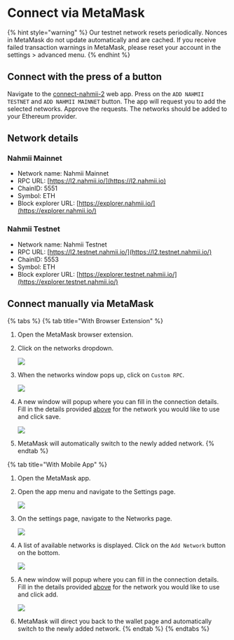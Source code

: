 # Connect via MetaMask

{% hint style="warning" %}
Our testnet network resets periodically. Nonces in MetaMask do not update automatically and are cached. If you receive failed transaction warnings in MetaMask, please reset your account in the settings &gt; advanced menu.
{% endhint %}

## Connect with the press of a button

Navigate to the [connect-nahmii-2](https://nahmii-community.github.io/connect-nahmii-2/) web app. Press on the `ADD NAHMII TESTNET` and `ADD NAHMII MAINNET`  button. The app will request you to add the selected networks. Approve the requests. The networks should be added to your Ethereum provider.

## Network details

### Nahmii Mainnet

* Network name: Nahmii Mainnet
* RPC URL: [https://l2.nahmii.io/](https://l2.nahmii.io)
* ChainID: 5551
* Symbol: ETH
* Block explorer URL: [https://explorer.nahmii.io/](https://explorer.nahmii.io/)

### Nahmii Testnet

* Network name: Nahmii Testnet
* RPC URL: [https://l2.testnet.nahmii.io/](https://l2.testnet.nahmii.io/)
* ChainID: 5553
* Symbol: ETH
* Block explorer URL: [https://explorer.testnet.nahmii.io/](https://explorer.testnet.nahmii.io/)

## Connect manually via MetaMask

{% tabs %}
{% tab title="With Browser Extension" %}
1. Open the MetaMask browser extension. 
2. Click on the networks dropdown.

   ![](https://lh4.googleusercontent.com/9BxOJK5tit1ezxyZJIEcDizr-XkhGcdkr1BPoqaNrP1H6YNFSifTjeyQJRUpUVo5082t2GTdELy6rPsRitybFxTcD7PPIKpzCo4lF0Tu4kpQSmSra8XjCxXz68A6PX0Pp_Mjd9Ew)

3. When the networks window pops up, click on `Custom RPC`.

   ![](https://lh4.googleusercontent.com/HmhCPmyV4Dc90wK3e1316Y6T_LSyjeKMdKDTyioWRbGTHPlQ5f0-J6rpYXQDUDvhLHFhBn2ANmo5iHMRw_hHS_z8R3QhXYa-_q1PBWqzN72pY3rfZyK8t9nFqsyZ1px107LHXLcl)

4. A new window will popup where you can fill in the connection details. Fill in the details provided [above](https://docs.nahmii.io/getting-started/connect-via-metamask#network-details) for the network you would like to use and click save. 

   ![](https://lh5.googleusercontent.com/lorjGKw69AlpC2CE2gAqDOLlA0Fknq0xZRPKEwJ-yT5th9fIcrAfmAJ1_O9KOtkql4tn2d19nzAsme9gOksaEoGpEuvlh7SOxou4zxU3sKux7wkwu0qEl_8-D_GnciFR1qyJoGoI)

5. MetaMask will automatically switch to the newly added network.
{% endtab %}

{% tab title="With Mobile App" %}
1. Open the MetaMask app.
2. Open the app menu and navigate to the Settings page. 

   ![](https://lh5.googleusercontent.com/NvWWIDVHghSgT2wpNky98EQqUy31UdDm-6X8By5JL8C1TVpIdU36lUl82wtc6Re7PItHAm0dQGDqJBQQRREJAQILTQQfm9VkJqsNnHH5BPVGgo76Jl-_a8GIAqWigIjSla6iCLPD)

3. On the settings page, navigate to the Networks page. 

   ![](https://lh6.googleusercontent.com/LCRjOf6ShMMmSQYv7VxQRBWUOUbzJRfQUdKkrEVXwO7Fs-8olzQiHmulYQNMYPeJEXZbhpNSckq9SdxrOUPnZGGKYRp_T6qaqVyLGMZKpZc2aowmS60rXLmoMa8cil2C9dM3lJdB)

4. A list of available networks is displayed. Click on the `Add Network` button on the bottom.

   ![](https://lh4.googleusercontent.com/z8cf7m6sJH66UatleMme4Iq9-OX2HmTes65uDODUYlXqU9pqGNKrPMKIYpkCYaIColz-JNql_GEErfziZkEm9BNgwuR2Ge0SA4EYSdT-IFU4w4rL0WSNZUcmT_aBZ12bKNS970RH)

5. A new window will popup where you can fill in the connection details. Fill in the details provided [above](https://docs.nahmii.io/getting-started/connect-via-metamask#network-details) for the network you would like to use and click add. 

   ![](https://lh3.googleusercontent.com/tm2Y3l5pawarFCLslWtj5kGHgpr6JgrejhiQ65Qg1iMfTmeGU9UQ3IRkIVX_UCdUYcvTqW_D7YSf0ZZ1w0XSjyrxMp9aQmkhOa-bWRoGNGA6oEqpOdLpW3KYbNjMPv0yloS5Zy2M)

6.  MetaMask will direct you back to the wallet page and automatically switch to the newly added network.
{% endtab %}
{% endtabs %}



